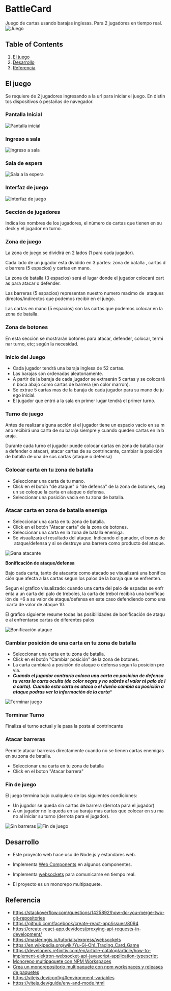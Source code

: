 # BattleCard
Juego de cartas usando barajas inglesas. Para 2 jugadores en tiempo real. 
![Juego](https://raw.githubusercontent.com/xsrpm/battlecard/master/app/images/pant5.png)

## Table of Contents
1. [El juego](#el-juego)
2. [Desarrollo](#desarrollo)
3. [Referencia](#referencia)


## El juego <a name="el-juego"></a>

Se requiere de 2 jugadores ingresando a la url para iniciar el juego. En distintos dispositivos ó pestañas de navegador.
### Pantalla Inicial
![Pantalla inicial](https://raw.githubusercontent.com/xsrpm/battlecard/master/app/images/pant1.png)

### Ingreso a sala
![Ingreso a sala](https://raw.githubusercontent.com/xsrpm/battlecard/master/app/images/pant2.png)

### Sala de espera
![Sala a la espera](https://raw.githubusercontent.com/xsrpm/battlecard/master/app/images/pant3.png)

### Interfaz de juego
![Interfaz de juego](https://raw.githubusercontent.com/xsrpm/battlecard/master/app/images/pant4.png)

### Sección de jugadores

Indica los nombres de los jugadores, el número de cartas que tienen en su deck y el jugador en turno.

### Zona de juego

La zona de juego se dividirá en 2 lados (1 para cada jugador).

Cada lado de un jugador está dividido en 3 partes: zona de batalla , cartas de barrera (5 espacios) y cartas en mano.

La zona de batalla (3 espacios) será el lugar donde el jugador colocará cartas para atacar o defender.

Las barreras (5 espacios) representan nuestro numero maximo de  ataques directos/indirectos que podemos recibir en el juego.

Las cartas en mano (5 espacios) son las cartas que podemos colocar en la zona de batalla.

### Zona de botones

En esta sección se mostrarán botones para atacar, defender, colocar, terminar turno, etc; según la necesidad.

### Inicio del Juego

- Cada jugador tendrá una baraja inglesa de 52 cartas.
- Las barajas son ordenadas aleatoriamente.
- A partir de la baraja de cada jugador se extraerán 5 cartas y se colocarán boca abajo como cartas de barrera (en color marron).
- Se extrae 5 cartas mas de la baraja de cada jugador para su mano de juego inicial.
- El jugador que entró a la sala en primer lugar tendrá el primer turno.

### Turno de juego

Antes de realizar alguna acción si el jugador tiene un espacio vacio en su mano recibirá una carta de su baraja siempre y cuando queden cartas en la baraja.

Durante cada turno el jugador puede colocar cartas en zona de batalla (para defender o atacar), atacar cartas de su contrincante, cambiar la posición de batalla de una de sus cartas (ataque o defensa)

### Colocar carta en tu zona de batalla

- Seleccionar una carta de tu mano.
- Click en el botón "de ataque" ó "de defensa" de la zona de botones, segun se coloque la carta en ataque o defensa.
- Seleccionar una posición vacia en tu zona de batalla.

### Atacar carta en zona de batalla enemiga

- Seleccionar una carta en tu zona de batalla.
- Click en el botón "Atacar carta" de la zona de botones.
- Seleccionar una carta en la zona de batalla enemiga.
- Se visualizará el resultado del ataque. Indicando el ganador, el bonus de ataque/defensa y si se destruye una barrera como producto del ataque.

![Gana atacante](https://github.com/xsrpm/battlecard/blob/master/app/images/pant10.png?raw=true)

**Bonificación de ataque/defensa**

Bajo cada carta, tanto de atacante como atacado se visualizará una bonificación que afecta a las cartas segun los palos de la baraja que se enfrenten.

Segun el grafico visualizado: cuando una carta del palo de espadas se enfrenta a un carta del palo de treboles, la carta de trebol recibirá una bonificación de +6 a su valor de ataque/defensa en este caso defendiendo como una carta de valor de ataque 10.

El grafico siguiente resume todas las posibilidades de bonificación de ataque al enfrentarse cartas de diferentes palos

![Bonificación ataque](https://github.com/xsrpm/battlecard/blob/master/app/images/bonificacion-ataque.png?raw=true)

### Cambiar posición de una carta en tu zona de batalla

- Seleccionar una carta en tu zona de batalla.
- Click en el botón "Cambiar posición" de la zona de botones.
- La carta cambiará a posición de ataque o defensa segun la posición previa.
- ***Cuando el jugador contrario coloca una carta en posicion de defensa tu veras la carta oculta (de color negra y no sabrás el valor ni palo de la carta). Cuando esta carta es ataca o el dueño cambia su posición a ataque podras ver la información de la carta****

![Terminar juego](https://github.com/xsrpm/battlecard/blob/master/app/images/pant7.png?raw=true)

### Terminar Turno

Finaliza el turno actual y le pasa la posta al contrincante

### Atacar barreras

Permite atacar barreras directamente cuando no se tienen cartas enemigas en su zona de batalla.

- Seleccionar una carta en tu zona de batalla
- Click en el boton "Atacar barrera"

### Fin de juego

El juego termina bajo cualquiera de las siguientes condiciones:

- Un jugador se queda sin cartas de barrera (derrota para el jugador)
- A un jugador no le queda en su baraja mas cartas que colocar en su mano al iniciar su turno (derrota para el jugador).

![Sin barreras](https://raw.githubusercontent.com/xsrpm/battlecard/master/app/images/pant8.png)
![Fin de juego](https://raw.githubusercontent.com/xsrpm/battlecard/master/app/images/pant9.png)



## Desarrollo <a name="desarrollo"></a>

- Este proyecto web hace uso de Node.js y estandares web.

- Implementa [Web Components](https://developer.mozilla.org/es/docs/Web/Web_Components) en algunos componentes.

- Implementa [websockets](https://developer.mozilla.org/es/docs/Web/API/WebSockets_API) para comunicarse en tiempo real.

- El proyecto es un monorepo multipaquete.




## Referencia <a name="referencia"></a>

- https://stackoverflow.com/questions/1425892/how-do-you-merge-two-git-repositories
- https://github.com/facebook/create-react-app/issues/8094
- https://create-react-app.dev/docs/proxying-api-requests-in-development/
- https://masteringjs.io/tutorials/express/websockets
- https://en.wikipedia.org/wiki/Yu-Gi-Oh!_Trading_Card_Game
- https://developers.refinitiv.com/en/article-catalog/article/how-to-implement-elektron-websocket-api-javascript-application-typescript
- [Monorepo multipaquete con NPM Workspaces](https://www.youtube.com/watch?v=KEkRy4q_0oI)
- [Crea un monorepositorio multipaquete con npm workspaces y releases de paquetes](https://www.youtube.com/watch?v=2QSBXhuqSlI)
- https://vitejs.dev/config/#environment-variables
- https://vitejs.dev/guide/env-and-mode.html